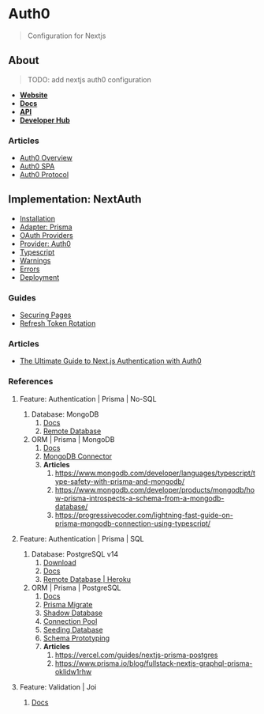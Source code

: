 # Auth0
> Configuration for Nextjs

## About
> TODO: add nextjs auth0 configuration

- **[Website](https://auth0.com/)**
- **[Docs](https://auth0.com/docs/)**
- **[API](https://auth0.com/docs/api)**
- **[Developer Hub](https://auth0.com/developers/hub)**

### Articles

- [Auth0 Overview](https://auth0.com/docs/get-started/auth0-overview)
- [Auth0 SPA](https://auth0.com/docs/get-started/architecture-scenarios/spa-api)
- [Auth0 Protocol](https://auth0.com/docs/get-started/authentication-and-authorization-flow/authorization-code-flow-with-proof-key-for-code-exchange-pkce)

## Implementation: NextAuth

- [Installation](https://next-auth.js.org/getting-started/example)
- [Adapter: Prisma](https://next-auth.js.org/adapters/prisma)
- [OAuth Providers](https://next-auth.js.org/configuration/providers/oauth#built-in-providers)
- [Provider: Auth0](https://next-auth.js.org/providers/auth0)
- [Typescript](https://next-auth.js.org/getting-started/typescript)
- [Warnings](https://next-auth.js.org/warnings)
- [Errors](https://next-auth.js.org/errors)
- [Deployment](https://next-auth.js.org/deployment)

### Guides

- [Securing Pages](https://next-auth.js.org/tutorials/securing-pages-and-api-routes)
- [Refresh Token Rotation](https://next-auth.js.org/tutorials/refresh-token-rotation)

### Articles

- [The Ultimate Guide to Next.js Authentication with Auth0](https://auth0.com/blog/ultimate-guide-nextjs-authentication-auth0/)

### References

1. Feature: Authentication | Prisma | No-SQL
      1. Database: MongoDB
         1. [Docs](https://www.mongodb.com/docs/)
         2. [Remote Database](https://www.mongodb.com/free-cloud-database)
      2. ORM | Prisma | MongoDB
         1. [Docs](https://www.prisma.io/mongodb)
         2. [MongoDB Connector](https://www.prisma.io/docs/concepts/database-connectors/mongodb)
         3. **Articles**
            1. https://www.mongodb.com/developer/languages/typescript/type-safety-with-prisma-and-mongodb/
            2. https://www.mongodb.com/developer/products/mongodb/how-prisma-introspects-a-schema-from-a-mongodb-database/
            3. https://progressivecoder.com/lightning-fast-guide-on-prisma-mongodb-connection-using-typescript/

2. Feature: Authentication | Prisma | SQL
      1. Database: PostgreSQL v14
         1. [Download](https://www.postgresql.org/download/)
         2. [Docs](https://www.postgresql.org/docs/current/index.html)
         3. [Remote Database | Heroku](https://devcenter.heroku.com/articles/connecting-heroku-postgres)
      2. ORM | Prisma | PostgreSQL
         1. [Docs](https://www.prisma.io/docs/concepts/database-connectors/postgresql)
         2. [Prisma Migrate](https://www.prisma.io/docs/concepts/components/prisma-migrate#shadow-database)
         3. [Shadow Database](https://www.prisma.io/docs/concepts/components/prisma-migrate/shadow-database)
         4. [Connection Pool](https://www.prisma.io/docs/guides/performance-and-optimization/connection-management#optimizing-the-connection-pool)
         5. [Seeding Database](https://www.prisma.io/docs/guides/database/seed-database)
         6. [Schema Prototyping](https://www.prisma.io/docs/guides/database/prototyping-schema-db-push)
         7. **Articles**
            1. https://vercel.com/guides/nextjs-prisma-postgres
            2. https://www.prisma.io/blog/fullstack-nextjs-graphql-prisma-oklidw1rhw

3. Feature: Validation | Joi
   1. [Docs](https://joi.dev/api/)
